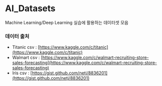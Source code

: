 # AI_Datasets
Machine Learning/Deep Learning 실습에 활용하는 데이터셋 모음


### 데이터 출처
* Titanic csv : [https://www.kaggle.com/c/titanic](https://www.kaggle.com/c/titanic)
* Walmart csv : [https://www.kaggle.com/c/walmart-recruiting-store-sales-forecasting](https://www.kaggle.com/c/walmart-recruiting-store-sales-forecasting)
* Iris csv : [https://gist.github.com/netj/8836201](https://gist.github.com/netj/8836201)